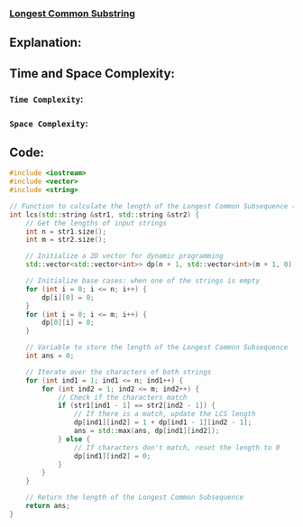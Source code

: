 ### [Longest Common Substring](https://www.codingninjas.com/studio/problems/longest-common-substring_1235207?source=youtube&campaign=striver_dp_videos&utm_source=youtube&utm_medium=affiliate&utm_campaign=striver_dp_videos&leftPanelTabValue=PROBLEM)

## Explanation:

## Time and Space Complexity:
### `Time Complexity`:

### `Space Complexity`:

## Code:
```cpp
#include <iostream>
#include <vector>
#include <string>

// Function to calculate the length of the Longest Common Subsequence (LCS)
int lcs(std::string &str1, std::string &str2) {
    // Get the lengths of input strings
    int n = str1.size();
    int m = str2.size();

    // Initialize a 2D vector for dynamic programming
    std::vector<std::vector<int>> dp(n + 1, std::vector<int>(m + 1, 0));

    // Initialize base cases: when one of the strings is empty
    for (int i = 0; i <= n; i++) {
        dp[i][0] = 0;
    }
    for (int i = 0; i <= m; i++) {
        dp[0][i] = 0;
    }

    // Variable to store the length of the Longest Common Subsequence
    int ans = 0;

    // Iterate over the characters of both strings
    for (int ind1 = 1; ind1 <= n; ind1++) {
        for (int ind2 = 1; ind2 <= m; ind2++) {
            // Check if the characters match
            if (str1[ind1 - 1] == str2[ind2 - 1]) {
                // If there is a match, update the LCS length
                dp[ind1][ind2] = 1 + dp[ind1 - 1][ind2 - 1];
                ans = std::max(ans, dp[ind1][ind2]);
            } else {
                // If characters don't match, reset the length to 0
                dp[ind1][ind2] = 0;
            }
        }
    }

    // Return the length of the Longest Common Subsequence
    return ans;
}
```
